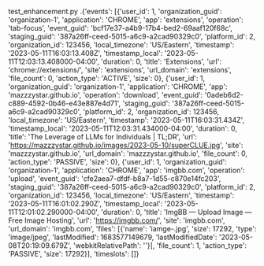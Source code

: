 test_enhancement.py .{'events': [{'user_id': 1, 'organization_guid': 'organization-1', 'application': 'CHROME', 'app': 'extensions', 'operation': 'tab-focus', 'event_guid': 'bcf17e37-a4b9-17b4-bed2-69aaf120f68c', 'staging_guid': '387a26ff-ceed-5015-a6c9-a2cad90329c0', 'platform_id': 2, 'organization_id': 123456, 'local_timezone': 'US/Eastern', 'timestamp': '2023-05-11T16:03:13.408Z', 'timestamp_local': '2023-05-11T12:03:13.408000-04:00', 'duration': 0, 'title': 'Extensions', 'url': 'chrome://extensions/', 'site': 'extensions', 'url_domain': 'extensions', 'file_count': 0, 'action_type': 'ACTIVE', 'size': 0}, {'user_id': 1, 'organization_guid': 'organization-1', 'application': 'CHROME', 'app': 'mazzzystar.github.io', 'operation': 'download', 'event_guid': '0adeb6d2-c889-4592-0b46-e43e887e4d71', 'staging_guid': '387a26ff-ceed-5015-a6c9-a2cad90329c0', 'platform_id': 2, 'organization_id': 123456, 'local_timezone': 'US/Eastern', 'timestamp': '2023-05-11T16:03:31.434Z', 'timestamp_local': '2023-05-11T12:03:31.434000-04:00', 'duration': 0, 'title': 'The Leverage of LLMs for Individuals | TL;DR', 'url': 'https://mazzzystar.github.io/images/2023-05-10/superCLUE.jpg', 'site': 'mazzzystar.github.io', 'url_domain': 'mazzzystar.github.io', 'file_count': 0, 'action_type': 'PASSIVE', 'size': 0}, {'user_id': 1, 'organization_guid': 'organization-1', 'application': 'CHROME', 'app': 'imgbb.com', 'operation': 'upload', 'event_guid': 'cfe2aea7-dfdf-b8a7-1d55-c870e14fc203', 'staging_guid': '387a26ff-ceed-5015-a6c9-a2cad90329c0', 'platform_id': 2, 'organization_id': 123456, 'local_timezone': 'US/Eastern', 'timestamp': '2023-05-11T16:01:02.290Z', 'timestamp_local': '2023-05-11T12:01:02.290000-04:00', 'duration': 0, 'title': 'ImgBB — Upload Image — Free Image Hosting', 'url': 'https://imgbb.com/', 'site': 'imgbb.com', 'url_domain': 'imgbb.com', 'files': [{'name': 'iamge-.jpg', 'size': 17292, 'type': 'image/jpeg', 'lastModified': 1683577149679, 'lastModifiedDate': '2023-05-08T20:19:09.679Z', 'webkitRelativePath': ''}], 'file_count': 1, 'action_type': 'PASSIVE', 'size': 17292}], 'timeslots': []}